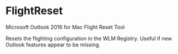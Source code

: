 # FlightReset
Microsoft Outlook 2016 for Mac Flight Reset Tool

Resets the flighting configuration in the WLM Registry.
Useful if new Outlook features appear to be missing.
